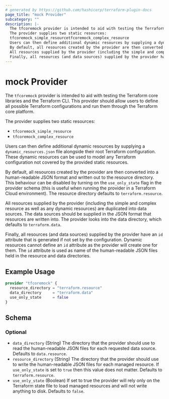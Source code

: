 ```yaml
---
# generated by https://github.com/hashicorp/terraform-plugin-docs
page_title: "mock Provider"
subcategory: ""
description: |-
  The tfcoremock provider is intended to aid with testing the Terraform core libraries and the Terraform CLI. This provider should allow users to define all possible Terraform configurations and run them through the Terraform core platform.
  The provider supplies two static resources:
  tfcoremock_simple_resourcetfcoremock_complex_resource
  Users can then define additional dynamic resources by supplying a dynamic_resources.json file alongside their root Terraform configuration. These dynamic resources can be used to model any Terraform configuration not covered by the provided static resources.
  By default, all resources created by the provider are then converted into a human-readable JSON format and written out to the resource directory. This behaviour can be disabled by turning on the use_only_state flag in the provider schema (this is useful when running the provider in a Terraform Cloud environment). The resource directory defaults to terraform.resource.
  All resources supplied by the provider (including the simple and complex resource as well as any dynamic resources) are duplicated into data sources. The data sources should be supplied in the JSON format that resources are written into. The provider looks into the data directory, which defaults to terraform.data.
  Finally, all resources (and data sources) supplied by the provider have an id attribute that is generated if not set by the configuration. Dynamic resources cannot define an id attribute as the provider will create one for them. The id attribute is used as name of the human-readable JSON files held in the resource and data directories.
---
```


# mock Provider

The `tfcoremock` provider is intended to aid with testing the Terraform core libraries and the Terraform CLI. This provider should allow users to define all possible Terraform configurations and run them through the Terraform core platform.

The provider supplies two static resources:

- `tfcoremock_simple_resource`
- `tfcoremock_complex_resource`
 
Users can then define additional dynamic resources by supplying a `dynamic_resources.json` file alongside their root Terraform configuration. These dynamic resources can be used to model any Terraform configuration not covered by the provided static resources.

By default, all resources created by the provider are then converted into a human-readable JSON format and written out to the resource directory. This behaviour can be disabled by turning on the `use_only_state` flag in the provider schema (this is useful when running the provider in a Terraform Cloud environment). The resource directory defaults to `terraform.resource`.

All resources supplied by the provider (including the simple and complex resource as well as any dynamic resources) are duplicated into data sources. The data sources should be supplied in the JSON format that resources are written into. The provider looks into the data directory, which defaults to `terraform.data`.

Finally, all resources (and data sources) supplied by the provider have an `id` attribute that is generated if not set by the configuration. Dynamic resources cannot define an `id` attribute as the provider will create one for them. The `id` attribute is used as name of the human-readable JSON files held in the resource and data directories.

## Example Usage

```terraform
provider "tfcoremock" {
  resource_directory = "terraform.resource"
  data_directory     = "terraform.data"
  use_only_state     = false
}
```

<!-- schema generated by tfplugindocs -->
## Schema

### Optional

- `data_directory` (String) The directory that the provider should use to read the human-readable JSON files for each requested data source. Defaults to `data.resource`.
- `resource_directory` (String) The directory that the provider should use to write the human-readable JSON files for each managed resource. If `use_only_state` is set to `true` then this value does not matter. Defaults to `terraform.resource`.
- `use_only_state` (Boolean) If set to true the provider will rely only on the Terraform state file to load managed resources and will not write anything to disk. Defaults to `false`.
